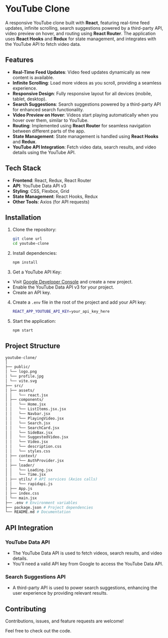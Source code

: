 # YouTube Clone

A responsive YouTube clone built with **React**, featuring real-time feed updates, infinite scrolling, search suggestions powered by a third-party API, video preview on hover, and routing using **React Router**. The application uses **React Hooks** and **Redux** for state management, and integrates with the YouTube API to fetch video data.


## Features

- **Real-Time Feed Updates**: Video feed updates dynamically as new content is available.
- **Infinite Scrolling**: Load more videos as you scroll, providing a seamless experience.
- **Responsive Design**: Fully responsive layout for all devices (mobile, tablet, desktop).
- **Search Suggestions**: Search suggestions powered by a third-party API for enhanced search functionality.
- **Video Preview on Hover**: Videos start playing automatically when you hover over them, similar to YouTube.
- **Routing**: Implemented using **React Router** for seamless navigation between different parts of the app.
- **State Management**: State management is handled using **React Hooks** and **Redux**.
- **YouTube API Integration**: Fetch video data, search results, and video details using the YouTube API.

## Tech Stack

- **Frontend**: React, Redux, React Router
- **API**: YouTube Data API v3
- **Styling**: CSS, Flexbox, Grid
- **State Management**: React Hooks, Redux
- **Other Tools**: Axios (for API requests)

## Installation

1. Clone the repository:

    ```bash
    git clone url
    cd youtube-clone
    ```

2. Install dependencies:

    ```bash
    npm install
    ```

3. Get a YouTube API Key:

- Visit [Google Developer Console](https://console.developers.google.com/) and create a new project.
- Enable the YouTube Data API v3 for your project.
- Create an API key.

4. Create a `.env` file in the root of the project and add your API key:

    ```bash
    REACT_APP_YOUTUBE_API_KEY=your_api_key_here
    ```

5. Start the application:

    ```bash
    npm start
    ```

## Project Structure

```bash
youtube-clone/ 
│ 
├── public/ 
│ └── logo.png 
│ └── profile.jpg 
│ └── vite.svg 
├── src/ 
│ ├── assets/ 
│ │   └── react.jsx 
│ ├── components/ 
│ │   └── Home.jsx 
│ │   └── ListItems.jsx.jsx 
│ │   └── Navbar.jsx 
│ │   └── PlayingVideo.jsx 
│ │   └── Search.jsx 
│ │   └── SearchCard.jsx 
│ │   └── SideBax.jsx 
│ │   └── SuggestedVideo.jsx 
│ │   └── Video.jsx 
│ │   └── description.css 
│ │   └── styles.css 
│ ├── context/ 
│ │   └── AuthProvider.jsx 
│ ├── loader/ 
│ │   └── Loading.jsx 
│ │   └── Time.jsx 
│ ├── utils/ # API services (Axios calls) 
│ │   └── rapidapi.js 
│ ├── App.js 
│ ├── index.css 
│ └── main.jsx 
├── .env # Environment variables 
├── package.json # Project dependencies 
└── README.md # Documentation 
```


## API Integration

### YouTube Data API

- The YouTube Data API is used to fetch videos, search results, and video details.
- You'll need a valid API key from Google to access the YouTube Data API.

### Search Suggestions API

- A third-party API is used to power search suggestions, enhancing the user experience by providing relevant results.

## Contributing

Contributions, issues, and feature requests are welcome!

Feel free to check out the code.
